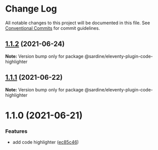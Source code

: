 # Change Log

All notable changes to this project will be documented in this file.
See [Conventional Commits](https://conventionalcommits.org) for commit guidelines.

## [1.1.2](https://github.com/sardinedev/eleventy-plugins/compare/@sardine/eleventy-plugin-code-highlighter@1.1.1...@sardine/eleventy-plugin-code-highlighter@1.1.2) (2021-06-24)

**Note:** Version bump only for package @sardine/eleventy-plugin-code-highlighter

## [1.1.1](https://github.com/sardinedev/eleventy-plugins/compare/@sardine/eleventy-plugin-code-highlighter@1.1.0...@sardine/eleventy-plugin-code-highlighter@1.1.1) (2021-06-22)

**Note:** Version bump only for package @sardine/eleventy-plugin-code-highlighter

# 1.1.0 (2021-06-21)

### Features

- add code highlighter ([ec85c46](https://github.com/sardinedev/eleventy-plugins/commit/ec85c46bc5cc468add080eba7f889e1942c8d36e))
